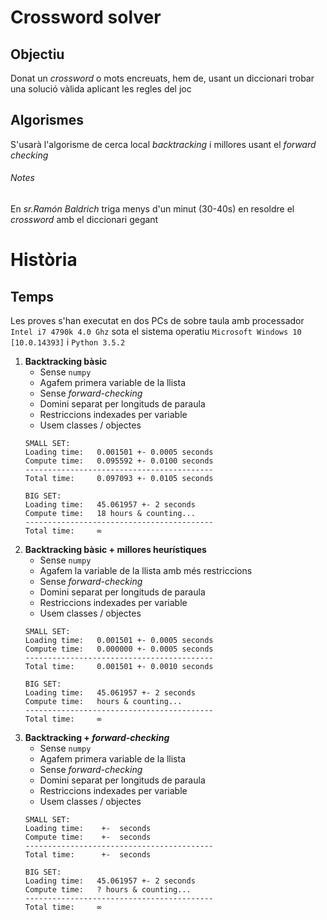 # Crossword solver
## Objectiu
Donat un *crossword* o mots encreuats, hem de, usant un diccionari trobar una solució vàlida aplicant les regles del joc
## Algorismes
S'usarà l'algorisme de cerca local *backtracking* i millores usant el *forward checking*
###### Notes
En *sr.Ramón Baldrich* triga menys d'un minut (30-40s) en resoldre el *crossword* amb el diccionari gegant
# Història
## Temps
Les proves s'han executat en dos PCs de sobre taula amb processador `Intel i7 4790k 4.0 Ghz` sota el sistema operatiu `Microsoft Windows 10 [10.0.14393]` i `Python 3.5.2`

1. **Backtracking bàsic**
	- Sense `numpy`
	- Agafem primera variable de la llista
	- Sense *forward-checking*
	- Domini separat per longituds de paraula
	- Restriccions indexades per variable
	- Usem classes / objectes
	```
 	SMALL SET:
	Loading time: 	0.001501 +- 0.0005 seconds
	Compute time:   0.095592 +- 0.0100 seconds
	------------------------------------------
	Total time:     0.097093 +- 0.0105 seconds

	BIG SET:
	Loading time:   45.061957 +- 2 seconds
	Compute time:   18 hours & counting...
	------------------------------------------
	Total time:		∞
	```
2. **Backtracking bàsic + millores heurístiques**
	- Sense `numpy`
	- Agafem la variable de la llista amb més restriccions
	- Sense *forward-checking*
	- Domini separat per longituds de paraula
	- Restriccions indexades per variable
	- Usem classes / objectes
	```
 	SMALL SET:
	Loading time: 	0.001501 +- 0.0005 seconds
	Compute time:   0.000000 +- 0.0005 seconds
	------------------------------------------
	Total time:     0.001501 +- 0.0010 seconds

	BIG SET:
	Loading time:   45.061957 +- 2 seconds
	Compute time:   hours & counting...
	------------------------------------------
	Total time:		∞
	```
2. **Backtracking + _forward-checking_**
	- Sense `numpy`
	- Agafem primera variable de la llista
	- Sense *forward-checking*
	- Domini separat per longituds de paraula
	- Restriccions indexades per variable
	- Usem classes / objectes
	```
 	SMALL SET:
	Loading time: 	 +-  seconds
	Compute time:    +-  seconds
	------------------------------------------
	Total time:      +-  seconds

	BIG SET:
	Loading time:   45.061957 +- 2 seconds
	Compute time:   ? hours & counting...
	------------------------------------------
	Total time:		∞
	```
